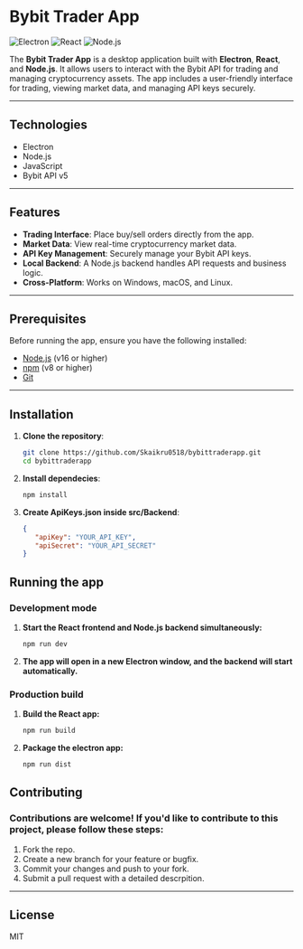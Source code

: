 # Bybit Trader App

![Electron](https://img.shields.io/badge/Electron-2B2E3A?style=for-the-badge&logo=electron&logoColor=9FEAF9)
![React](https://img.shields.io/badge/React-20232A?style=for-the-badge&logo=react&logoColor=61DAFB)
![Node.js](https://img.shields.io/badge/Node.js-339933?style=for-the-badge&logo=nodedotjs&logoColor=white)

The **Bybit Trader App** is a desktop application built with **Electron**, **React**, and **Node.js**. It allows users to interact with the Bybit API for trading and managing cryptocurrency assets. The app includes a user-friendly interface for trading, viewing market data, and managing API keys securely.

---

## Technologies

- Electron
- Node.js
- JavaScript
- Bybit API v5

---

## Features

- **Trading Interface**: Place buy/sell orders directly from the app.
- **Market Data**: View real-time cryptocurrency market data.
- **API Key Management**: Securely manage your Bybit API keys.
- **Local Backend**: A Node.js backend handles API requests and business logic.
- **Cross-Platform**: Works on Windows, macOS, and Linux.

---

## Prerequisites

Before running the app, ensure you have the following installed:

- [Node.js](https://nodejs.org/) (v16 or higher)
- [npm](https://www.npmjs.com/) (v8 or higher)
- [Git](https://git-scm.com/)

---



## Installation

1. **Clone the repository**:
   ```bash
   git clone https://github.com/Skaikru0518/bybittraderapp.git
   cd bybittraderapp
   
2. **Install dependecies**:
   ```bash
   npm install

3. **Create ApiKeys.json inside src/Backend**:
     ```json
     {
        "apiKey": "YOUR_API_KEY",
        "apiSecret": "YOUR_API_SECRET"
     }
   
## Running the app
### Development mode

1. **Start the React frontend and Node.js backend simultaneously:**
   ```bash
   npm run dev

2. **The app will open in a new Electron window, and the backend will start automatically.**

### Production build
1. **Build the React app:**
    ```bash
    npm run build
2. **Package the electron app:**
   ```bash
   npm run dist

## Contributing
### Contributions are welcome! If you'd like to contribute to this project, please follow these steps:
1. Fork the repo.
2. Create a new branch for your feature or bugfix.
3. Commit your changes and push to your fork.
4. Submit a pull request with a detailed descrpition.

---
## License

MIT


